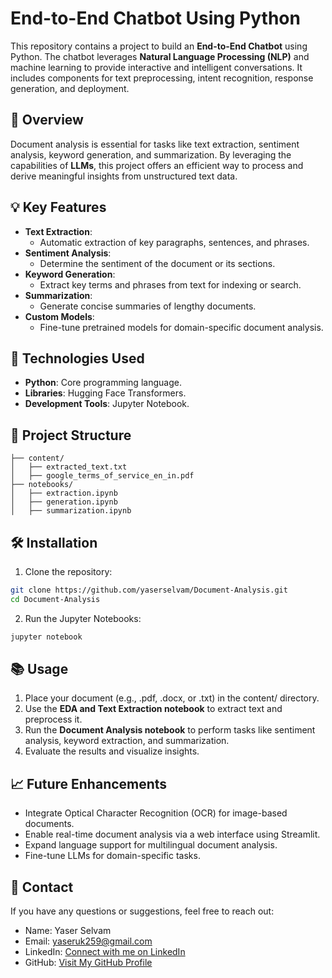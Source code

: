 # End-to-End Chatbot Using Python

This repository contains a project to build an **End-to-End Chatbot** using Python. The chatbot leverages **Natural Language Processing (NLP)** and machine learning to provide interactive and intelligent conversations. It includes components for text preprocessing, intent recognition, response generation, and deployment.
## 📌 Overview

Document analysis is essential for tasks like text extraction, sentiment analysis, keyword generation, and summarization. By leveraging the capabilities of **LLMs**, this project offers an efficient way to process and derive meaningful insights from unstructured text data.

## 💡 Key Features

- **Text Extraction**:
  - Automatic extraction of key paragraphs, sentences, and phrases.
- **Sentiment Analysis**:
  - Determine the sentiment of the document or its sections.
- **Keyword Generation**:
  - Extract key terms and phrases from text for indexing or search.
- **Summarization**:
  - Generate concise summaries of lengthy documents.
- **Custom Models**:
  - Fine-tune pretrained models for domain-specific document analysis.

## 🚀 Technologies Used

- **Python**: Core programming language.
- **Libraries**: Hugging Face Transformers.
- **Development Tools**: Jupyter Notebook.

## 📂 Project Structure

```
├── content/
│   ├── extracted_text.txt
│   ├── google_terms_of_service_en_in.pdf
├── notebooks/
│   ├── extraction.ipynb            
│   ├── generation.ipynb    
│   ├── summarization.ipynb
```

## 🛠️ Installation

1.	Clone the repository:
   
```bash
git clone https://github.com/yaserselvam/Document-Analysis.git
cd Document-Analysis
```

2.	Run the Jupyter Notebooks:

```bash
jupyter notebook
```

## 📚 Usage

1.	Place your document (e.g., .pdf, .docx, or .txt) in the content/ directory.
2.	Use the **EDA and Text Extraction notebook** to extract text and preprocess it.
3.	Run the **Document Analysis notebook** to perform tasks like sentiment analysis, keyword extraction, and summarization.
4.	Evaluate the results and visualize insights.

## 📈 Future Enhancements

- Integrate Optical Character Recognition (OCR) for image-based documents.
- Enable real-time document analysis via a web interface using Streamlit.
- Expand language support for multilingual document analysis.
- Fine-tune LLMs for domain-specific tasks.

## 💌 Contact

If you have any questions or suggestions, feel free to reach out:
- Name: Yaser Selvam
- Email: yaseruk259@gmail.com
- LinkedIn: [Connect with me on LinkedIn](https://www.linkedin.com/in/yaserselvam)
- GitHub: [Visit My GitHub Profile](https://github.com/yaserselvam)
